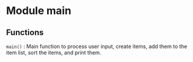 Module main
===========

Functions
---------

    
`main()`
:   Main function to process user input, create items, add them to the item list,
    sort the items, and print them.